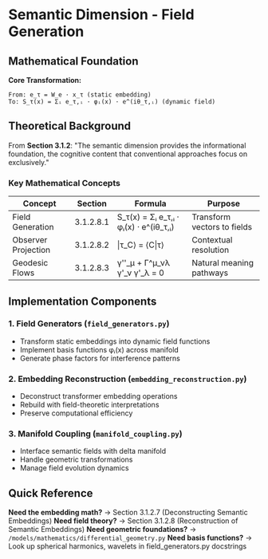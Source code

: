 # Semantic Dimension - Field Generation

## Mathematical Foundation

**Core Transformation:**
```
From: e_τ = W_e · x_τ (static embedding)
To: S_τ(x) = Σᵢ e_τ,ᵢ · φᵢ(x) · e^(iθ_τ,ᵢ) (dynamic field)
```

## Theoretical Background

From **Section 3.1.2**: "The semantic dimension provides the informational foundation, the cognitive content that conventional approaches focus on exclusively."

### Key Mathematical Concepts

| Concept | Section | Formula | Purpose |
|---------|---------|---------|----------|
| Field Generation | 3.1.2.8.1 | S_τ(x) = Σᵢ e_τ,ᵢ · φᵢ(x) · e^(iθ_τ,ᵢ) | Transform vectors to fields |
| Observer Projection | 3.1.2.8.2 | \|τ_C⟩ = ⟨C\|τ⟩ | Contextual resolution |
| Geodesic Flows | 3.1.2.8.3 | γ''_μ + Γ^μ_νλ γ'_ν γ'_λ = 0 | Natural meaning pathways |

## Implementation Components

### 1. Field Generators (`field_generators.py`)
- Transform static embeddings into dynamic field functions
- Implement basis functions φᵢ(x) across manifold
- Generate phase factors for interference patterns

### 2. Embedding Reconstruction (`embedding_reconstruction.py`)
- Deconstruct transformer embedding operations
- Rebuild with field-theoretic interpretations
- Preserve computational efficiency

### 3. Manifold Coupling (`manifold_coupling.py`)
- Interface semantic fields with delta manifold
- Handle geometric transformations
- Manage field evolution dynamics

## Quick Reference

**Need the embedding math?** → Section 3.1.2.7 (Deconstructing Semantic Embeddings)
**Need field theory?** → Section 3.1.2.8 (Reconstruction of Semantic Embeddings)
**Need geometric foundations?** → `/models/mathematics/differential_geometry.py`
**Need basis functions?** → Look up spherical harmonics, wavelets in field_generators.py docstrings